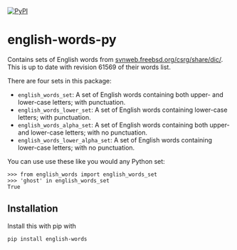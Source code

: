 [![PyPI](https://img.shields.io/pypi/v/english-words.svg)](https://github.com/mwiens91/english-words-py)

# english-words-py

Contains sets of English words from
[svnweb.freebsd.org/csrg/share/dic/](https://svnweb.freebsd.org/csrg/share/dic/).
This is up to date with revision 61569 of their words list.

There are four sets in this package:

+ `english_words_set`: A set of English words containing both upper- and
    lower-case letters; with punctuation.
+ `english_words_lower_set`: A set of English words containing
    lower-case letters; with punctuation.
+ `english_words_alpha_set`: A set of English words containing both
    upper- and lower-case letters; with no punctuation.
+ `english_words_lower_alpha_set`: A set of English words containing
   lower-case letters; with no punctuation.

You can use use these like you would any Python set:

```
>>> from english_words import english_words_set
>>> 'ghost' in english_words_set
True
```

## Installation

Install this with pip with

```
pip install english-words
```
